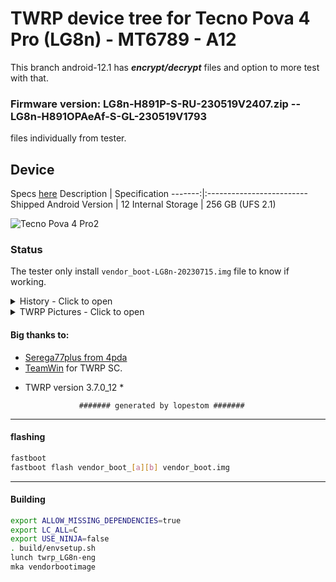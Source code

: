 # TWRP device tree for Tecno Pova 4 Pro (LG8n) - MT6789 - A12 

This branch android-12.1 has ***encrypt/decrypt*** files and option to more test with that. 

### Firmware version: LG8n-H891P-S-RU-230519V2407.zip -- LG8n-H891OPAeAf-S-GL-230519V1793
files individually from tester.

## Device

Specs [here](https://www.gsmarena.com/tecno_pova_4_pro-11925.php)
Description | Specification
-------:|:-------------------------
Shipped Android Version | 12
Internal Storage | 256 GB (UFS 2.1)

![Tecno Pova 4 Pro2](https://cdn-files.kimovil.com/default/0007/90/thumb_689602_default_big.jpg)

### Status

The tester only install `vendor_boot-LG8n-20230715.img` file to know if working.
<details><summary>History - Click to open</summary>
<p>
The first test.

### First img Test
Some tests was made: 
* Initial DT: 2023-07-15
   Compiled img file 2023-07-15 and tested in 2023-07-16

- MT6789 - A12
  - Status: booted??
  - [?] booted

   - vendor_boot-LG8n-20230715.img => Working?? Not working?
  - [?] Working

</p>
</details>

<details><summary>TWRP Pictures - Click to open</summary>
<p>

![TWRP Touch screen fixed](https://github.com/lopestom/)

![TWRP Encryption/Decryption fixed](https://github.com/lopestom/)

</p>
</details>

#### Big thanks to:

- [Serega77plus from 4pda](https://4pda.to/forum/index.php?showuser=5528632)
- [TeamWin](https://github.com/TeamWin) for TWRP SC.
* TWRP version 3.7.0_12 *

                  ####### generated by lopestom #######
-----
#### flashing

```bash
fastboot
fastboot flash vendor_boot_[a][b] vendor_boot.img
```

-----
#### Building

```bash
export ALLOW_MISSING_DEPENDENCIES=true
export LC_ALL=C
export USE_NINJA=false
. build/envsetup.sh
lunch twrp_LG8n-eng
mka vendorbootimage
```
